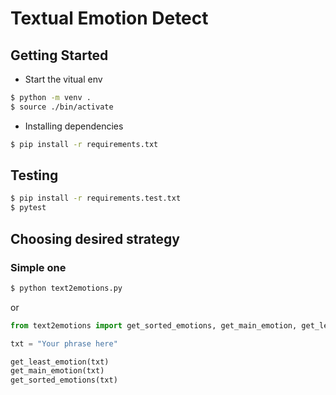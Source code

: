 # Textual Emotion Detect

## Getting Started

- Start the vitual env

```sh
$ python -m venv .
$ source ./bin/activate
```

- Installing dependencies

```sh
$ pip install -r requirements.txt
```

## Testing

```sh
$ pip install -r requirements.test.txt
$ pytest
```

## Choosing desired strategy

### Simple one

```sh
$ python text2emotions.py
```

or

```python
from text2emotions import get_sorted_emotions, get_main_emotion, get_least_emotion

txt = "Your phrase here"

get_least_emotion(txt)
get_main_emotion(txt)
get_sorted_emotions(txt)
```
